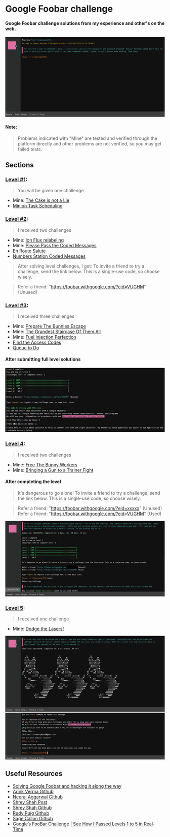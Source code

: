 # Google Foobar challenge
#### Google Foobar challenge solutions from my experience and other's on the web.

![img.png](media/001.PNG)
#### Note: 
> Problems indicated with "Mine" are tested and verified through the platform directly and other problems are not verified, so you may get failed tests.
## Sections

### [Level #1](level_1):

> You will be given one challenge

- Mine: [The Cake is not a Lie](level_1/minion_task_scheduling)
- [Minion Task Scheduling](level_1/minion_task_scheduling)

### [Level #2](level_2):

> I received two challenges

- Mine: [Ion Flux relabeling](level_2/ion_flux_relabeling)
- Mine: [Please Pass the Coded Messages](level_2/please_pass_the_coded_messages)
- [En Route Salute](level_2/en_route_salute)
- [Numbers Station Coded Messages](level_2/numbers_station_coded_messages)
> After solving level challenges, I got:
> To invite a friend to try a challenge, send the link below. This is a single-use code, so choose wisely.

> Refer a friend: "https://foobar.withgoogle.com/?eid=VUGHM" (Unused)

### [Level #3](level_3):
> I received three challenges
 
- Mine: [Prepare The Bunnies Escape](level_3/prepare_the_bunnies_escape)
- Mine: [The Grandest Staircase Of Them All](level_3/the_grandest_staircase_of_them_all)
- Mine: [Fuel Injection Perfection](level_3/fuel_injection_perfection)
- [Find the Access Codes](level_3/find_the_access_codes)
- [Queue to Do](level_3/queue_to_do)

#### After submitting full level solutions
![img.png](media/002.png)

### [Level 4](level_4):
> I received two challenges

- Mine: [Free The Bunny Workers](level_4/free_the_bunny_workers)
- Mine: [Bringing a Gun to a Trainer Fight](level_4/bringing_a_gun_to_a_trainer_fight)

#### After completing the level
>It's dangerous to go alone! To invite a friend to try a challenge, send the link below. This is a single-use code, so choose wisely.

>Refer a friend: "https://foobar.withgoogle.com/?eid=xxxxx" (Unused)
>Refer a friend: "https://foobar.withgoogle.com/?eid=VUGHM" (Used)

![img.png](media/003.PNG)
### [Level 5](level_5):
> I received one challenge
 
- Mine: [Dodge the Lasers!](level_5/dodge_the_lasers)

![img.png](media/004.PNG)
![img.png](media/005.PNG)

## Useful Resources 
- [Solving Google Foobar and hacking it along the way](https://govanify.com/post/foobar/)
- [Arink Verma Github](https://github.com/arinkverma/google-foobar)
- [Neeraj Aggarwal Github](https://github.com/n3a9/google-foobar)
- [Shrey Shah Post](https://pages.cs.wisc.edu/~shrey/2020/08/10/google-foobar.html)
- [Shrey Shah Github](https://github.com/shreykshah/google-foobar)
- [Rudy Puig Github](https://github.com/rudisimo/google-foobar)
- [Sage Callon Github](https://github.com/FoxHub/Google-FooBar)
- [Google’s FooBar Challenge | See How I Passed Levels 1 to 5 in Real-Time](https://blog.finxter.com/googles-foobar/)
